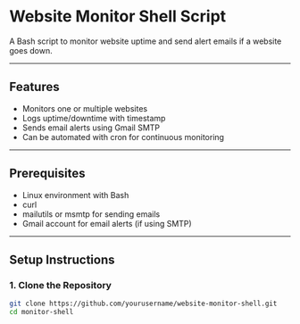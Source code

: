 # Website Monitor Shell Script

A Bash script to monitor website uptime and send alert emails if a website goes down.

---

## Features
- Monitors one or multiple websites
- Logs uptime/downtime with timestamp
- Sends email alerts using Gmail SMTP
- Can be automated with cron for continuous monitoring

---

## Prerequisites
- Linux environment with Bash
- curl
- mailutils or msmtp for sending emails
- Gmail account for email alerts (if using SMTP)

---

## Setup Instructions

### 1. Clone the Repository
```bash
git clone https://github.com/yourusername/website-monitor-shell.git
cd monitor-shell
